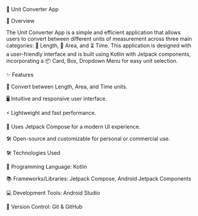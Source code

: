 🚀 Unit Converter App

📌 Overview

The Unit Converter App is a simple and efficient application that allows users to convert between different units of measurement across three main categories: 📏 Length, 📐 Area, and ⏳ Time. This application is designed with a user-friendly interface and is built using Kotlin with Jetpack components, incorporating a 📦 Card, Box, Dropdown Menu for easy unit selection.

✨ Features

🔄 Convert between Length, Area, and Time units.

🖥️ Intuitive and responsive user interface.

⚡ Lightweight and fast performance.

🎨 Uses Jetpack Compose for a modern UI experience.

🛠️ Open-source and customizable for personal or commercial use.

🛠 Technologies Used

📝 Programming Language: Kotlin

📚 Frameworks/Libraries: Jetpack Compose, Android Jetpack Components

💻 Development Tools: Android Studio

🔗 Version Control: Git & GitHub
